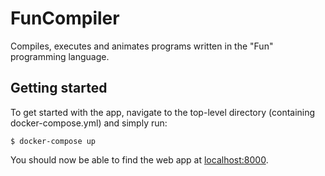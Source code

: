 # FunCompiler
Compiles, executes and animates programs written in the "Fun" programming language.

## Getting started

To get started with the app, navigate to the top-level directory (containing docker-compose.yml) and simply run:

```
$ docker-compose up
```

You should now be able to find the web app at [localhost:8000](http://localhost:8000).
